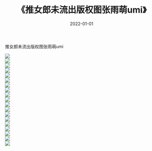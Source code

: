 ﻿---
layout: post
title:  《推女郎未流出版权图张雨萌umi》
date:   2022-01-01
img: http://pic.660000.xyz/1:/性感/2022/推女郎未流出版权图张雨萌umi/000.jpg
categories: [美女, 清纯, 唯美]
---

推女郎未流出版权图张雨萌umi

  ![](http://pic.660000.xyz/1:/性感/2022/推女郎未流出版权图张雨萌umi/001.jpg) <br> ![](http://pic.660000.xyz/1:/性感/2022/推女郎未流出版权图张雨萌umi/002.jpg) <br> ![](http://pic.660000.xyz/1:/性感/2022/推女郎未流出版权图张雨萌umi/003.jpg) <br> ![](http://pic.660000.xyz/1:/性感/2022/推女郎未流出版权图张雨萌umi/004.jpg) <br> ![](http://pic.660000.xyz/1:/性感/2022/推女郎未流出版权图张雨萌umi/005.jpg) <br> ![](http://pic.660000.xyz/1:/性感/2022/推女郎未流出版权图张雨萌umi/006.jpg) <br> ![](http://pic.660000.xyz/1:/性感/2022/推女郎未流出版权图张雨萌umi/007.jpg) <br> ![](http://pic.660000.xyz/1:/性感/2022/推女郎未流出版权图张雨萌umi/008.jpg) <br> ![](http://pic.660000.xyz/1:/性感/2022/推女郎未流出版权图张雨萌umi/009.jpg) <br> ![](http://pic.660000.xyz/1:/性感/2022/推女郎未流出版权图张雨萌umi/010.jpg) <br> ![](http://pic.660000.xyz/1:/性感/2022/推女郎未流出版权图张雨萌umi/011.jpg) <br> ![](http://pic.660000.xyz/1:/性感/2022/推女郎未流出版权图张雨萌umi/012.jpg) <br> ![](http://pic.660000.xyz/1:/性感/2022/推女郎未流出版权图张雨萌umi/013.jpg) <br> ![](http://pic.660000.xyz/1:/性感/2022/推女郎未流出版权图张雨萌umi/014.jpg) <br> ![](http://pic.660000.xyz/1:/性感/2022/推女郎未流出版权图张雨萌umi/015.jpg) <br> ![](http://pic.660000.xyz/1:/性感/2022/推女郎未流出版权图张雨萌umi/016.jpg) <br> ![](http://pic.660000.xyz/1:/性感/2022/推女郎未流出版权图张雨萌umi/017.jpg) <br> ![](http://pic.660000.xyz/1:/性感/2022/推女郎未流出版权图张雨萌umi/018.jpg) <br> ![](http://pic.660000.xyz/1:/性感/2022/推女郎未流出版权图张雨萌umi/019.jpg) <br>